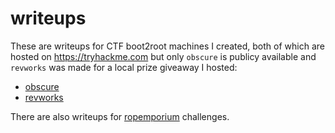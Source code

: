 # writeups

These are writeups for CTF boot2root machines I created, both of which are hosted on https://tryhackme.com but only `obscure` is publicy available and `revworks` was made for a local prize giveaway I hosted:
- [obscure](https://tryhackme.com/room/obscured)
- [revworks](https://tryhackme.com/jr/revworks)

There are also writeups for [ropemporium](https://ropemporium.com/) challenges.
